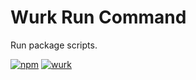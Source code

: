 # Wurk Run Command

Run package scripts.

[![npm](https://img.shields.io/npm/v/@wurk/command-run?label=NPM)](https://www.npmjs.com/package/@wurk/command-run)
[![wurk](https://img.shields.io/npm/v/wurk?label=Wurk&color=purple)](https://www.npmjs.com/package/wurk)
